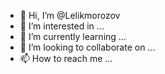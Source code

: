- 👋 Hi, I’m @Lelikmorozov
- 👀 I’m interested in ...
- 🌱 I’m currently learning ...
- 💞️ I’m looking to collaborate on ...
- 📫 How to reach me ...

<!---
Lelikmorozov/Lelikmorozov is a ✨ special ✨ repository because its `README.md` (this file) appears on your GitHub profile.
You can click the Preview link to take a look at your changes.
--->
